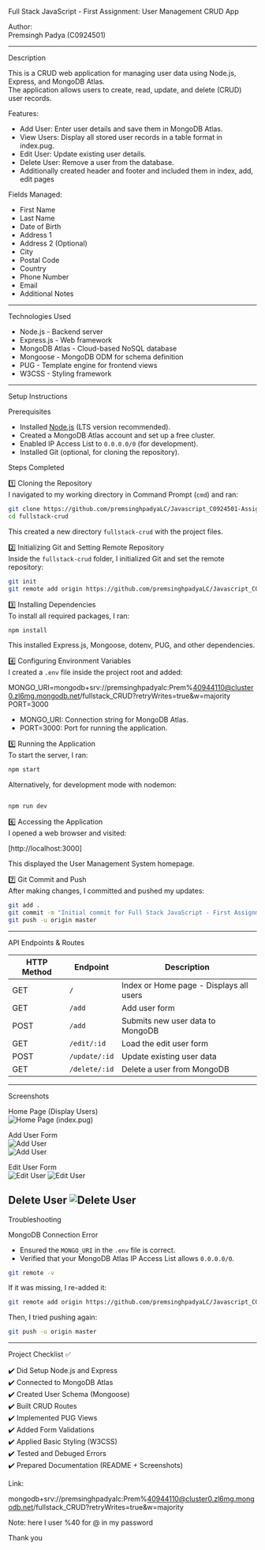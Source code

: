  Full Stack JavaScript - First Assignment: User Management CRUD App  

 Author:  
Premsingh Padya (C0924501)  

---

 Description  

This is a CRUD web application for managing user data using Node.js, Express, and MongoDB Atlas.  
The application allows users to create, read, update, and delete (CRUD) user records.  

 Features:  
- Add User: Enter user details and save them in MongoDB Atlas.  
- View Users: Display all stored user records in a table format in index.pug.  
- Edit User: Update existing user details.  
- Delete User: Remove a user from the database.  
- Additionally created header and footer and included them in index, add, edit pages

 Fields Managed:  
- First Name  
- Last Name  
- Date of Birth  
- Address 1  
- Address 2 (Optional)  
- City  
- Postal Code  
- Country  
- Phone Number  
- Email  
- Additional Notes  

---

 Technologies Used  

- Node.js - Backend server  
- Express.js - Web framework  
- MongoDB Atlas - Cloud-based NoSQL database  
- Mongoose - MongoDB ODM for schema definition  
- PUG - Template engine for frontend views  
- W3CSS - Styling framework  

---

 Setup Instructions  

 Prerequisites  
- Installed [Node.js](https://nodejs.org/) (LTS version recommended).  
- Created a MongoDB Atlas account and set up a free cluster.  
- Enabled IP Access List to `0.0.0.0/0` (for development).  
- Installed Git (optional, for cloning the repository).  

 Steps Completed  

 1️⃣ Cloning the Repository  
I navigated to my working directory in Command Prompt (`cmd`) and ran:  

```bash
git clone https://github.com/premsinghpadyaLC/Javascript_C0924501-Assignment01.git fullstack-crud
cd fullstack-crud
```  

This created a new directory `fullstack-crud` with the project files.  

 2️⃣ Initializing Git and Setting Remote Repository  
Inside the `fullstack-crud` folder, I initialized Git and set the remote repository:  

```bash
git init
git remote add origin https://github.com/premsinghpadyaLC/Javascript_C0924501-Assignment01.git
```  

 3️⃣ Installing Dependencies  
To install all required packages, I ran:  

```bash
npm install
```  
This installed Express.js, Mongoose, dotenv, PUG, and other dependencies.  


 4️⃣ Configuring Environment Variables  
I created a `.env` file inside the project root and added:  


MONGO_URI=mongodb+srv://premsinghpadyalc:Prem%40944110@cluster0.zl6mg.mongodb.net/fullstack_CRUD?retryWrites=true&w=majority
PORT=3000

- MONGO_URI: Connection string for MongoDB Atlas.  
- PORT=3000: Port for running the application.  

 5️⃣ Running the Application  
To start the server, I ran:  

```bash
npm start
```  
Alternatively, for development mode with nodemon:  
```bash

npm run dev

```  

 6️⃣ Accessing the Application  
I opened a web browser and visited:  

[http://localhost:3000]

This displayed the User Management System homepage.  

 7️⃣ Git Commit and Push  
After making changes, I committed and pushed my updates:  

```bash
git add .
git commit -m "Initial commit for Full Stack JavaScript - First Assignment"
git push -u origin master
```  

---

 API Endpoints & Routes  

| HTTP Method | Endpoint | Description |  
|-------------|----------|-------------|  
| GET | `/` | Index or Home page - Displays all users |  
| GET | `/add` | Add user form |  
| POST | `/add` | Submits new user data to MongoDB |  
| GET | `/edit/:id` | Load the edit user form |  
| POST | `/update/:id` | Update existing user data |  
| GET | `/delete/:id` | Delete a user from MongoDB |  

---

 Screenshots  

 Home Page (Display Users)  
![Home Page (index.pug)](public/image.png) 

 Add User Form  
![Add User](public/image-1.png)  
![Add User](public/image-2.png)

 Edit User Form  
![Edit User](public/image-3.png) 
![Edit User](public/image-4.png)

 Delete User
![Delete User](public/image-5.png)
---

 Troubleshooting  

 MongoDB Connection Error  
- Ensured the `MONGO_URI` in the `.env` file is correct.  
- Verified that your MongoDB Atlas IP Access List allows `0.0.0.0/0`.  

```bash
git remote -v
```  
If it was missing, I re-added it:  
```bash
git remote add origin https://github.com/premsinghpadyaLC/Javascript_C0924501-Assignment01.git
```  
Then, I tried pushing again:  
```bash
git push -u origin master
```  

---

 Project Checklist ✅  

✔️ Did Setup Node.js and Express  
✔️ Connected to MongoDB Atlas  
✔️ Created User Schema (Mongoose)  
✔️ Built CRUD Routes  
✔️ Implemented PUG Views  
✔️ Added Form Validations  
✔️ Applied Basic Styling (W3CSS)  
✔️ Tested and Debuged Errors  
✔️ Prepared Documentation (README + Screenshots)  


   Link:
   
   mongodb+srv://premsinghpadyalc:Prem%40944110@cluster0.zl6mg.mongodb.net/fullstack_CRUD?retryWrites=true&w=majority

   Note: here I user %40 for @ in my password

Thank you